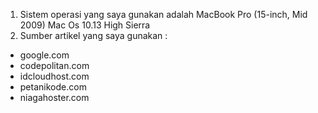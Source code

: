 1. Sistem operasi yang saya gunakan adalah MacBook Pro (15-inch, Mid 2009) Mac Os 10.13 High Sierra 
2. Sumber artikel yang saya gunakan : 
* google.com 
* codepolitan.com 
* idcloudhost.com 
* petanikode.com 
* niagahoster.com